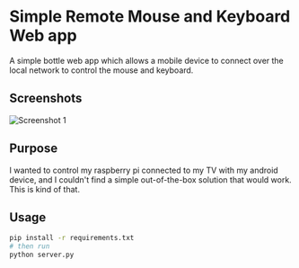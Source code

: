 # Simple Remote Mouse and Keyboard Web app

A simple bottle web app which allows a mobile device to connect over the local network to control the mouse and keyboard.

## Screenshots

![Screenshot 1](https://raw.githubusercontent.com/MarmadileManteater/SimpleRemoteKeyboardAndMouse/main/screenshots/screenshot1.png)
## Purpose

I wanted to control my raspberry pi connected to my TV with my android device, and I couldn't find a simple out-of-the-box solution that would work. This is kind of that.

## Usage

```bash
pip install -r requirements.txt
# then run
python server.py

```
